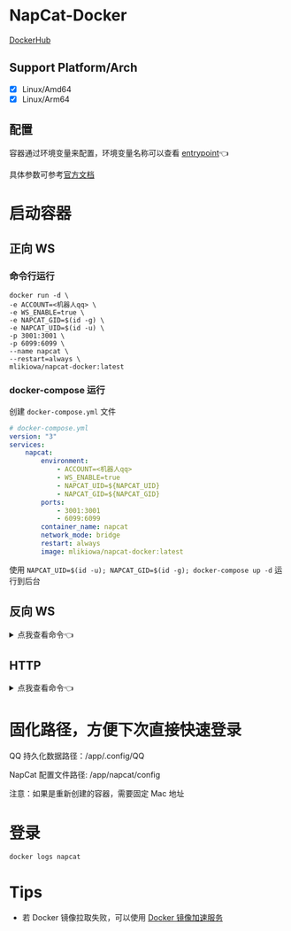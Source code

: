 # NapCat-Docker

[DockerHub](https://hub.docker.com/r/mlikiowa/napcat-docker)

## Support Platform/Arch
- [x] Linux/Amd64
- [x] Linux/Arm64

## 配置

容器通过环境变量来配置，环境变量名称可以查看 [entrypoint](./entrypoint.sh)👈

具体参数可参考[官方文档](https://napneko.github.io/zh-CN/guide/getting-started)

# 启动容器

## 正向 WS

### 命令行运行

```shell
docker run -d \
-e ACCOUNT=<机器人qq> \
-e WS_ENABLE=true \
-e NAPCAT_GID=$(id -g) \
-e NAPCAT_UID=$(id -u) \
-p 3001:3001 \
-p 6099:6099 \
--name napcat \
--restart=always \
mlikiowa/napcat-docker:latest
```

### docker-compose 运行

创建 `docker-compose.yml` 文件
```yaml
# docker-compose.yml
version: "3"
services:
    napcat:
        environment:
            - ACCOUNT=<机器人qq>
            - WS_ENABLE=true
            - NAPCAT_UID=${NAPCAT_UID}
            - NAPCAT_GID=${NAPCAT_GID}
        ports:
            - 3001:3001
            - 6099:6099
        container_name: napcat
        network_mode: bridge
        restart: always
        image: mlikiowa/napcat-docker:latest
```

使用 `NAPCAT_UID=$(id -u); NAPCAT_GID=$(id -g); docker-compose up -d` 运行到后台

## 反向 WS
<details>
<summary>点我查看命令👈</summary>

### 命令行运行

```shell
docker run -d \
-e ACCOUNT=<机器人qq> \
-e WSR_ENABLE=true \
-e WS_URLS='["ws://192.168.3.8:5140/onebot"]' \
-e NAPCAT_GID=$(id -g) \
-e NAPCAT_UID=$(id -u) \
--name napcat \
--restart=always \
mlikiowa/napcat-docker:latest
```
### docker-compose 运行

按照 [正向 WS](#docker-compose-运行) 中的方式创建 `.env` 文件，然后创建 `docker-compose.yml` 文件
```yaml
# docker-compose.yml
version: "3"
services:
    napcat:
        environment:
            - ACCOUNT=<机器人qq>
            - WSR_ENABLE=true
            - WS_URLS=["ws://192.168.3.8:5140/onebot"]
            - NAPCAT_UID=${NAPCAT_UID}
            - NAPCAT_GID=${NAPCAT_GID}
        container_name: napcat
        network_mode: bridge
        ports:
           - 6099:6099
        restart: always
        image: mlikiowa/napcat-docker:latest
```

使用 `NAPCAT_UID=$(id -u); NAPCAT_GID=$(id -g); docker-compose up -d` 运行到后台
</details>

## HTTP
<details>
<summary>点我查看命令👈</summary>

### 命令行运行

```shell
docker run -d \
-e ACCOUNT=<机器人qq> \
-e HTTP_ENABLE=true \
-e HTTP_POST_ENABLE=true \
-e HTTP_URLS='["http://192.168.3.8:5140/onebot"]' \
-e NAPCAT_GID=$(id -g) \
-e NAPCAT_UID=$(id -u) \
-p 3000:3000 \
-p 6099:6099 \
--name napcat \
--restart=always \
mlikiowa/napcat-docker:latest
```

### docker-compose 运行

按照 [正向 WS](#docker-compose-运行) 中的方式创建 `.env` 文件，然后创建 `docker-compose.yml` 文件
```yaml
# docker-compose.yml
version: "3"
services:
    napcat:
        environment:
            - ACCOUNT=<机器人qq>
            - HTTP_ENABLE=true
            - HTTP_POST_ENABLE=true
            - HTTP_URLS=["http://192.168.3.8:5140/onebot"]
            - NAPCAT_UID=${NAPCAT_UID}
            - NAPCAT_GID=${NAPCAT_GID}
        ports:
            - 3000:3000
            - 6099:6099
        container_name: napcat
        network_mode: bridge
        restart: always
        image: mlikiowa/napcat-docker:latest
```

使用 `NAPCAT_UID=$(id -u); NAPCAT_GID=$(id -g); docker-compose up -d` 运行到后台
</details>

# 固化路径，方便下次直接快速登录

QQ 持久化数据路径：/app/.config/QQ

NapCat 配置文件路径: /app/napcat/config

注意：如果是重新创建的容器，需要固定 Mac 地址

# 登录

```shell
docker logs napcat
```

# Tips

- 若 Docker 镜像拉取失败，可以使用 [Docker 镜像加速服务](https://github.com/dqzboy/Docker-Proxy) 
